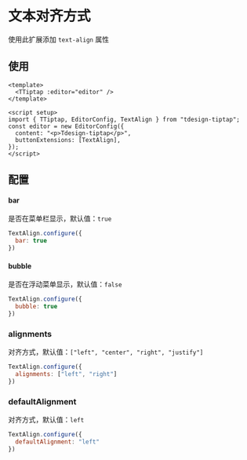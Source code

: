 # 文本对齐方式

使用此扩展添加 `text-align` 属性

## 使用

``` vue
<template>
  <TTiptap :editor="editor" />
</template>

<script setup>
import { TTiptap, EditorConfig, TextAlign } from "tdesign-tiptap";
const editor = new EditorConfig({
  content: "<p>Tdesign-tiptap</p>",
  buttonExtensions: [TextAlign],
});
</script>
```
## 配置

#### bar

是否在菜单栏显示，默认值：`true`

```js
TextAlign.configure({
  bar: true
})
```

#### bubble

是否在浮动菜单显示，默认值：`false`

```js
TextAlign.configure({
  bubble: true
})
```

### alignments

对齐方式，默认值：`["left", "center", "right", "justify"]`

```js
TextAlign.configure({
  alignments: ["left", "right"]
})
```

### defaultAlignment

对齐方式，默认值：`left`

```js
TextAlign.configure({
  defaultAlignment: "left"
})
```
